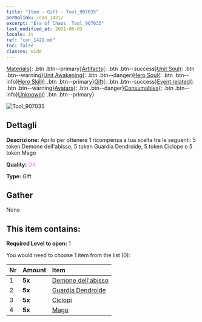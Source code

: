 ```yaml
---
title: "Item - Gift - Tool_907035"
permalink: /con_1421/
excerpt: "Era of Chaos  Tool_907035"
last_modified_at: 2021-06-03
locale: it
ref: "con_1421.md"
toc: false
classes: wide
---
```

 [Materials](/ItemsIT/){: .btn .btn--primary}[Artifacts](/ItemsIT/Artifacts/){: .btn .btn--success}[Unit Soul](/ItemsIT/UnitSoul/){: .btn .btn--warning}[Unit Awakening](/ItemsIT/UnitAwakening/){: .btn .btn--danger}[Hero Soul](/ItemsIT/HeroSoul/){: .btn .btn--info}[Hero Skill](/ItemsIT/HeroSkill/){: .btn .btn--primary}[Gift](/ItemsIT/Gift/){: .btn .btn--success}[Event related](/ItemsIT/Events/){: .btn .btn--warning}[Avatars](/ItemsIT/Avatars/){: .btn .btn--danger}[Consumables](/ItemsIT/Consumables/){: .btn .btn--info}[Unknown](/ItemsIT/Unknown/){: .btn .btn--primary}

 ![Tool_907035](/images/t/i_907035.png)

## Dettagli
 **Descrizione:** Aprilo per ottenere 1 ricompensa a tua scelta tra le seguenti: 5 token Demone dell'abisso, 5 token Guardia Dendroide, 5 token Ciclope o 5 token Mago

 **Quality:** <span style="color: #DA70D6">OK</span>

 **Type:** Gift

## Gather

  None

## This item contains:

 **Required Level to open:** 1

 You would need to choose 1 item from the list (0):

  | Nr | Amount |     Item    |
  |:---|:-------|:------------|
  | 1 |  **5x** | [Demone dell'abisso](/ItemsIT/unt_230/) |  | 
  | 2 |  **5x** | [Guardia Dendroide](/ItemsIT/unt_203/) |  | 
  | 3 |  **5x** | [Ciclopi](/ItemsIT/unt_222/) |  | 
  | 4 |  **5x** | [Mago](/ItemsIT/unt_238/) |  | 
